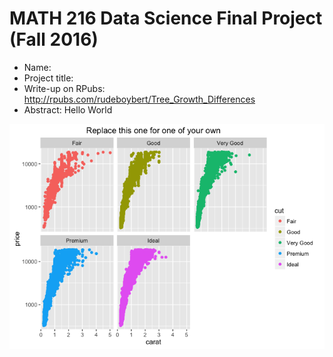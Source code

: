 MATH 216 Data Science Final Project (Fall 2016)
================

-   Name:
-   Project title:
-   Write-up on RPubs: <http://rpubs.com/rudeboybert/Tree_Growth_Differences>
-   Abstract: Hello World

![](README_files/figure-markdown_github/unnamed-chunk-1-1.png)
